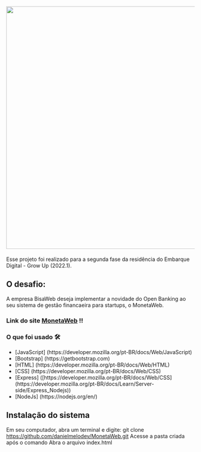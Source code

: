 
<h1 align="center"> <img src="https://cdn.glitch.global/fca4e607-26fe-47f6-b1c2-2790b4eb7e8f/Design%20sem%20nome.png?v=1653860156909" width="650px"/>  </h1>
 <p>  Esse projeto foi realizado para a segunda fase da residência do Embarque Digital - Grow Up (2022.1).</p>	 


 <h2> O desafio: </h2>	
 <p>  A empresa BisaWeb deseja implementar a novidade do Open Banking ao seu sistema de gestão financaeira para startups, o MonetaWeb. </p>

### Link do site [MonetaWeb](https://monetawebsite.netlify.app/) !!

 <h3> O que foi usado 🛠 </h3>
 <ul>
  <li> [JavaScript] (https://developer.mozilla.org/pt-BR/docs/Web/JavaScript) </li>	
  <li> [Bootstrap] (https://getbootstrap.com) </li>
 <li> [HTML] (https://developer.mozilla.org/pt-BR/docs/Web/HTML) </li>
 <li> [CSS] (https://developer.mozilla.org/pt-BR/docs/Web/CSS) </li>
 <li> [Express] ([https://developer.mozilla.org/pt-BR/docs/Web/CSS](https://developer.mozilla.org/pt-BR/docs/Learn/Server-side/Express_Nodejs)) </li>
 <li> [NodeJs] (https://nodejs.org/en/) </li>
 </ul>




 ## Instalação do sistema

Em seu computador, abra um terminal e digite: 
git clone https://github.com/danielmelodev/MonetaWeb.git
Acesse a pasta criada após o comando
Abra o arquivo index.html
 
